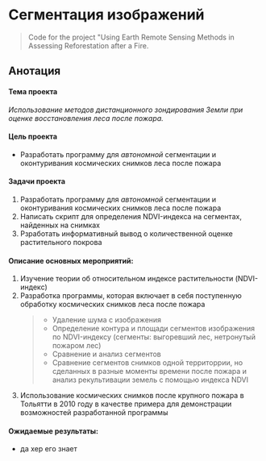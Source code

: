 # Сегментация изображений
>Code for the project "Using Earth Remote Sensing Methods in Assessing Reforestation after a Fire.

## Анотация

#### Тема проекта
*Использование методов дистанционного зондирования Земли при оценке восстановления леса после пожара.*

#### Цель проекта
 - Разработать программу для *автономной* сегментации и оконтуривания космических снимков леса после пожара 

#### Задачи проекта
1. Разработать программу для *автономной* сегментации и оконтуривания космических снимков леса после пожара
2. Написать скрипт для определения NDVI-индекса на сегментах, найденных на снимках
3. Рзработать информативный вывод о количественной оценке растительного покрова

#### Описание основных мероприятий:
1. Изучение теории об относительном индексе растительности (NDVI-индекс)
2. Разработка программы, которая включает в себя поступенную обработку космических снимков леса после пожара
    > - Удаление шума с изображения
    > - Определение контура и площади сегментов изображения по NDVI-индексу (сегменты: выгоревший лес, нетронутый пожаром лес)
    > - Сравнение и анализ сегментов
    > - Сравнение сегментов снимков одной территоррии, но сделанных в разные моменты времени после пожара и анализ рекультивации земель с помощью индекса NDVI
3. Использование космических снимков после крупного пожара в Тольятти в 2010 году в качестве примера для демонстрации возможностей разработанной программы 

#### Ожидаемые результаты:
- да хер его знает